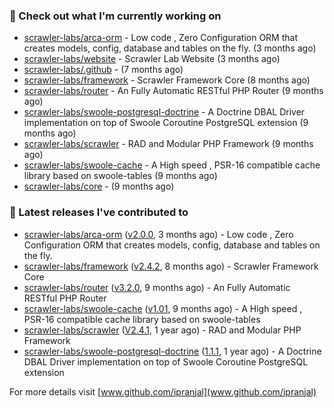 ### 👷 Check out what I'm currently working on

- [scrawler-labs/arca-orm](https://github.com/scrawler-labs/arca-orm) -  Low code , Zero Configuration ORM that creates models, config, database and tables on the fly. (3 months ago)
- [scrawler-labs/website](https://github.com/scrawler-labs/website) - Scrawler Lab Website (3 months ago)
- [scrawler-labs/.github](https://github.com/scrawler-labs/.github) -  (7 months ago)
- [scrawler-labs/framework](https://github.com/scrawler-labs/framework) - Scrawler Framework Core (8 months ago)
- [scrawler-labs/router](https://github.com/scrawler-labs/router) - An Fully Automatic RESTful PHP Router (9 months ago)
- [scrawler-labs/swoole-postgresql-doctrine](https://github.com/scrawler-labs/swoole-postgresql-doctrine) - A Doctrine DBAL Driver implementation on top of Swoole Coroutine PostgreSQL extension (9 months ago)
- [scrawler-labs/scrawler](https://github.com/scrawler-labs/scrawler) - RAD and Modular PHP Framework (9 months ago)
- [scrawler-labs/swoole-cache](https://github.com/scrawler-labs/swoole-cache) - A High speed , PSR-16 compatible cache library based on swoole-tables (9 months ago)
- [scrawler-labs/core](https://github.com/scrawler-labs/core) -  (9 months ago)

### 🔭 Latest releases I've contributed to

- [scrawler-labs/arca-orm](https://github.com/scrawler-labs/arca-orm) ([v2.0.0](https://github.com/scrawler-labs/arca-orm/releases/tag/v2.0.0), 3 months ago) -  Low code , Zero Configuration ORM that creates models, config, database and tables on the fly.
- [scrawler-labs/framework](https://github.com/scrawler-labs/framework) ([v2.4.2](https://github.com/scrawler-labs/framework/releases/tag/v2.4.2), 8 months ago) - Scrawler Framework Core
- [scrawler-labs/router](https://github.com/scrawler-labs/router) ([v3.2.0](https://github.com/scrawler-labs/router/releases/tag/v3.2.0), 9 months ago) - An Fully Automatic RESTful PHP Router
- [scrawler-labs/swoole-cache](https://github.com/scrawler-labs/swoole-cache) ([v1.01](https://github.com/scrawler-labs/swoole-cache/releases/tag/v1.01), 9 months ago) - A High speed , PSR-16 compatible cache library based on swoole-tables
- [scrawler-labs/scrawler](https://github.com/scrawler-labs/scrawler) ([V2.4.1](https://github.com/scrawler-labs/scrawler/releases/tag/V2.4.1), 1 year ago) - RAD and Modular PHP Framework
- [scrawler-labs/swoole-postgresql-doctrine](https://github.com/scrawler-labs/swoole-postgresql-doctrine) ([1.1.1](https://github.com/scrawler-labs/swoole-postgresql-doctrine/releases/tag/1.1.1), 1 year ago) - A Doctrine DBAL Driver implementation on top of Swoole Coroutine PostgreSQL extension

For more details visit [www.github.com/ipranjal](www.github.com/ipranjal)

